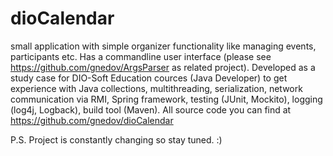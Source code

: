 dioCalendar
===========

small application with simple organizer functionality like managing events, participants etc.
Has a commandline user interface (please see https://github.com/gnedov/ArgsParser as related project).
Developed as a study case for DIO-Soft Education cources (Java Developer) to get experience
with Java collections, multithreading, serialization, network communication via RMI, 
Spring framework, testing (JUnit, Mockito), logging (log4j, Logback), build tool (Maven).
All source code you can find at https://github.com/gnedov/dioCalendar

P.S. Project is constantly changing so stay tuned. :)
